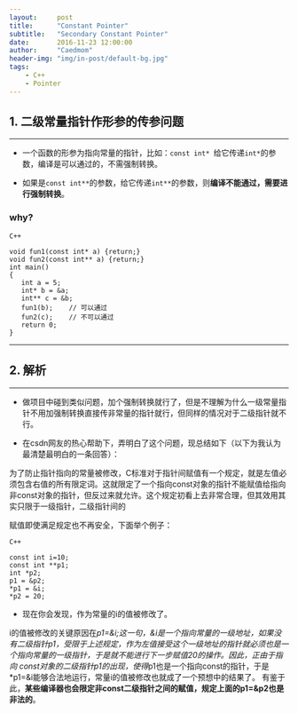 ```yaml
---
layout:     post
title:      "Constant Pointer"
subtitle:   "Secondary Constant Pointer"
date:       2016-11-23 12:00:00
author:     "Caedmom"
header-img: "img/in-post/default-bg.jpg"
tags:
    - C++
    - Pointer
---
```



## 1. 二级常量指针作形参的传参问题
---

* 一个函数的形参为指向常量的指针，比如：`const int* `给它传递`int*`的参数，编译是可以通过的，不需强制转换。 

* 如果是`const int**`的参数，给它传递`int**`的参数，则**编译不能通过，需要进行强制转换**。 

### why? 

`C++`
<pre><code>void fun1(const int* a) {return;}
void fun2(const int** a) {return;}
int main()
{
   int a = 5;
   int* b = &a;
   int** c = &b;
   fun1(b);    // 可以通过
   fun2(c);    // 不可以通过
   return 0;
}
</code></pre>


---

## 2. 解析

---

* 做项目中碰到类似问题，加个强制转换就行了，但是不理解为什么一级常量指针不用加强制转换直接传非常量的指针就行，但同样的情况对于二级指针就不行。 

* 在csdn网友的热心帮助下，弄明白了这个问题，现总结如下（以下为我认为最清楚最明白的一条回答）： 

为了防止指针指向的常量被修改，C标准对于指针间赋值有一个规定，就是左值必须包含右值的所有限定词。这就限定了一个指向const对象的指针不能赋值给指向非const对象的指针，但反过来就允许。这个规定初看上去非常合理，但其效用其实只限于一级指针，二级指针间的

赋值即使满足规定也不再安全，下面举个例子： 

`C++`
<pre><code>const int i=10; 
const int **p1; 
int *p2; 
p1 = &p2; 
*p1 = &i; 
*p2 = 20; 
</code></pre>

* 现在你会发现，作为常量的i的值被修改了。

i的值被修改的关键原因在*p1=&i;这一句，&i是一个指向常量的一级地址，如果没有二级指针p1，受限于上述规定，作为左值接受这个一级地址的指针就必须也是一个指向常量的一级指针，于是就不能进行下一步赋值20的操作。因此，正由于指向 const对象的二级指针p1的出现，使得*p1也是一个指向const的指针，于是*p1=&i能够合法地运行，常量i的值被修改也就成了一个预想中的结果了。 
有鉴于此，**某些编译器也会限定非const二级指针之间的赋值，规定上面的p1=&p2也是非法的**。



